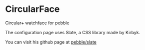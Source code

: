 # CircularFace
Circular+ watchface for pebble

The configuration page uses Slate, a CSS library made by Kirbyk.

You can visit his github page at <a href="https://github.com/pebble/slate">pebble/slate</a>
